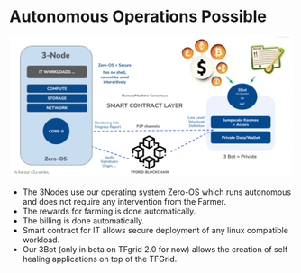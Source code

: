 # Autonomous Operations Possible

![](img/automomous.jpg)

- The 3Nodes use our operating system Zero-OS which runs autonomous and does not require any intervention from the Farmer.
- The rewards for farming is done automatically.
- The billing is done automatically.
- Smart contract for IT allows secure deployment of any linux compatible workload.
- Our 3Bot (only in beta on TFgrid 2.0 for now) allows the creation of self healing applications on top of the TFGrid.
